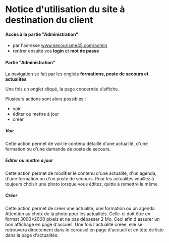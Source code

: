 # Notice d'utilisation du site à destination du client

#### Accès à la partie "Administration"
* par l'adresse www.secourisme45.com/admin
* rentrer ensuite vos **login** et **mot de passe**

#### Partie "Administration"
La navigation se fait par les onglets **formations, poste de secours et actualités**

Une fois un onglet cliqué, la page concernée s'affiche.

Plusieurs actions sont alors possibles :
* voir 
* éditer ou mettre à jour
* créer

##### Voir
Cette action permet de voir le contenu détaillé d'une actualité, d'une formation ou d'une demande de poste de secours.

##### Editer ou mettre à jour
Cette action permet de modifier le contenu d'une actualité, d'un agenda, d'une formation ou d'un poste de secours.
Pour les actualités veuillez à toujours choisir une photo lorsque vous éditez, quitte à remettre la même.

##### Créer
Cette action  permet de créer une actualité, une formation ou un agenda.
Attention au choix de la photo pour les actualités. Celle-ci doit être en format 3000*2000 pixels et ne pas dépasser 2 Mo. Ceci afin d'assurer un bon affichage en page d'accueil.
Une fois l'actualité créée, elle se retrouvera directement dans le carousel en page d'accueil et en tête de liste dans la page d'actualités.